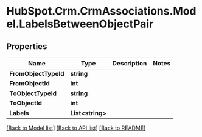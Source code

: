 # HubSpot.Crm.CrmAssociations.Model.LabelsBetweenObjectPair

## Properties

Name | Type | Description | Notes
------------ | ------------- | ------------- | -------------
**FromObjectTypeId** | **string** |  | 
**FromObjectId** | **int** |  | 
**ToObjectTypeId** | **string** |  | 
**ToObjectId** | **int** |  | 
**Labels** | **List&lt;string&gt;** |  | 

[[Back to Model list]](../README.md#documentation-for-models) [[Back to API list]](../README.md#documentation-for-api-endpoints) [[Back to README]](../README.md)


